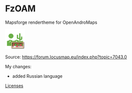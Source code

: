# FzOAM

Mapsforge rendertheme for OpenAndroMaps

![FzOAM.png](FzOAM.png)  

Source: https://forum.locusmap.eu/index.php?topic=7043.0

My changes:

- added Russian language

 [Licenses](ReadMe.txt)  
